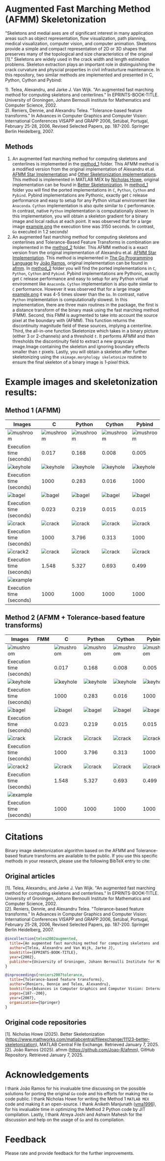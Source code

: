 # Augmented Fast Marching Method (AFMM) Skeletonization
"Skeletons and medial axes are of significant interest in many application areas such as object representation, flow visualization, path planning, medical visualization, computer vision, and computer animation. Skeletons provide a simple and compact representation of 2D or 3D shapes that preserves many of the topological and size characteristics of the original [1]." Skeletons are widely used in the crack width and length estimation problems. Skeleton extraction plays an important role in distinguishing the crack curvature and physcial properties in civil infrasturture maintenance. In this repository, two similar methods are implemented and presented in C, Python, Cython and Pybind:

1). Telea, Alexandru, and Jarke J. Van Wijk. "An augmented fast marching method for computing skeletons and centerlines." In EPRINTS-BOOK-TITLE. University of Groningen, Johann Bernoulli Institute for Mathematics and Computer Science, 2002. <br />
2). Reniers, Dennie, and Alexandru Telea. "Tolerance-based feature transforms." In Advances in Computer Graphics and Computer Vision: International Conferences VISAPP and GRAPP 2006, Setúbal, Portugal, February 25-28, 2006, Revised Selected Papers, pp. 187-200. Springer Berlin Heidelberg, 2007. <br />

## Methods
1. An augmented fast marching method for computing skeletons and centerlines is implemented in the [method_1](/method_1) folder. This AFMM method is a modified version from the original implementation of Alexandru et.al. [AFMM Star Implementation](https://webspace.science.uu.nl/~telea001/uploads/Software/AFMM/) and [Other Skeletonization implementations](https://webspace.science.uu.nl/~telea001/Software/Software). This method is implemented in MATLAB MEX by [Nicholas Howe](https://www.mathworks.com/matlabcentral/profile/authors/17831), original implementation can be found in [Better Skeletonization](https://www.mathworks.com/matlabcentral/fileexchange/11123-better-skeletonization). In [method_1](/method_1) folder you will find the ported implementations in `C`, `Python`, `Cython` and `Pybind`. Pybind implementations are Pythonic, exactly get `C` release performance and easy to setup for any Python virtual environment like `Anaconda`. `Cython` implementation is also quite similar to `C` performance. In contrast, native `Python` implementation is computationally slower. In this implementation, you will obtain a skeleton gradient for a binary image and local radius at each point. It was observed that for a large image [example.png](/images/example.png) the execution time was 3150 seconds. In contrast, `Go` executed in 1.2 seconds!
2. An augmented fast marching method for computing skeletons and centerlines and Tolerance-Based Feature Transforms in combination are implemented in the [method_2](/method_2) folder. This AFMM method is a exact version from the original implementation of Alexandru et.al. [AFMM Star Implementation](https://webspace.science.uu.nl/~telea001/uploads/Software/AFMM/). This method is implemented in [The Go Programming Language](https://go.dev/) by [João Ramos](https://github.com/Joao-R), original implementation can be found in [afmm](https://github.com/Joao-R/afmm). In [method_2](/method_2) folder you will find the ported implementations in `C`, `Python`, `Cython` and `Pybind`. Pybind implementations are Pythonic, exactly get `C` release performance and easy to setup for any Python virtual environment like `Anaconda`. `Cython` implementation is also quite similar to `C` performance. However it was observed that for a large image [example.png](/images/example.png) it was 4-5 times slower than the `Go`. In contrast, native `Python` implementation is computationally slowest. In this implementation, there are three main routines in the package, the first is a distance transform of the binary mask using the fast marching method (FMM). Second, this FMM is augmented to take into account the source pixel at the boundary with (AFMM). This function returns the discontinuity magnitude field of these sources, implying a centerline. Third, the all-in-one function Skeletonize which takes in a binary picture (either 3 or 2-channels) and a threshold *`t`*. It performs AFMM and then thresholds the discontinuity field to extract a new grayscale image.Image containing the skeleton and ignoring boundary effects smaller than *`t`* pixels. Lastly, you will obtain a skeleton after further skeletonizing using the `skimage.morphology skeletonize` routine to ensure the final skeleton of a binary image is *1-pixel* thick.

# Example images and skeletonization results:
## Method 1 (AFMM)
| Images | C | Python | Cython | Pybind|
| --- | --- | --- | --- | --- |
| ![mushroom](images/mushroom.png) | ![mushroom](method_1/c/mushroom_m1_c.png) | ![mushroom](method_1/python/mushroom_m1_python.png) | ![mushroom](method_1/cython/mushroom_m1_cython.png) | ![mushroom](method_1/pybind/mushroom_m1_pybind.png) |
| Execution time (seconds) | 0.017 | 0.168 | 0.008 | 0.005 |
| ![keyhole](images/keyhole.png) | ![keyhole](method_1/c/keyhole_m1_c.png) | ![keyhole](method_1/python/keyhole_m1_python.png) |  ![keyhole](method_1/cython/keyhole_m1_cython.png) |  ![keyhole](method_1/pybind/keyhole_m1_pybind.png)|
| Execution time (seconds) | 1000 | 0.283 | 0.016 | 1000 |
| ![bagel](images/bagel.png) | ![bagel](method_1/c/bagel_m1_c.png) | ![bagel](method_1/python/bagel_m1_python.png) | ![bagel](method_1/cython/bagel_m1_cython.png) | ![bagel](method_1/pybind/bagel_m1_pybind.png) |
| Execution time (seconds) | 0.023 | 0.219 | 0.015 | 0.015 |
| ![crack](images/crack.png) | ![crack](method_1/c/crack_m1_c.png) | ![crack](method_1/python/crack_m1_python.png) | ![crack](method_1/cython/crack_m1_cython.png) | ![crack](method_1/pybind/crack_m1_pybind.png) |
| Execution time (seconds) | 1000 | 3.796 | 0.313 | 1000 |
| ![crack2](images/crack2.png) | ![crack](method_1/c/crack2_m1_c.png) | ![crack](method_1/python/crack2_m1_python.png) | ![crack](method_1/cython/crack2_m1_cython.png) | ![crack](method_1/pybind/crack2_m1_pybind.png) |
| Execution time (seconds) | 1.548 | 5.327 | 0.693 | 0.499 |
| ![example](images/example.png) | | | | |
| Execution time (seconds) | 1000 | 1000 | 1000 | 1000 |

## Method 2 (AFMM + Tolerance-based feature transforms)
| Images | FMM | C | Python | Cython | Pybind|
| --- | --- | --- | --- | --- | --- |
| ![mushroom](images/mushroom.png) |  | ![mushroom](method_1/c/mushroom_m1_c.png) | ![mushroom](method_1/python/mushroom_m1_python.png) | ![mushroom](method_1/cython/mushroom_m1_cython.png) | ![mushroom](method_1/pybind/mushroom_m1_pybind.png) |
| Execution time (seconds) | | 0.017 | 0.168 | 0.008 | 0.005 |
| ![keyhole](images/keyhole.png) | | ![keyhole](method_1/c/keyhole_m1_c.png) | ![keyhole](method_1/python/keyhole_m1_python.png) |  ![keyhole](method_1/cython/keyhole_m1_cython.png) |  ![keyhole](method_1/pybind/keyhole_m1_pybind.png)|
| Execution time (seconds) | | 1000 | 0.283 | 0.016 | 1000 |
| ![bagel](images/bagel.png) | | ![bagel](method_1/c/bagel_m1_c.png) | ![bagel](method_1/python/bagel_m1_python.png) | ![bagel](method_1/cython/bagel_m1_cython.png) | ![bagel](method_1/pybind/bagel_m1_pybind.png) |
| Execution time (seconds) | | 0.023 | 0.219 | 0.015 | 0.015 |
| ![crack](images/crack.png) | | ![crack](method_1/c/crack_m1_c.png) | ![crack](method_1/python/crack_m1_python.png) | ![crack](method_1/cython/crack_m1_cython.png) | ![crack](method_1/pybind/crack_m1_pybind.png) |
| Execution time (seconds) | | 1000 | 3.796 | 0.313 | 1000 |
| ![crack2](images/crack2.png) | | ![crack](method_1/c/crack2_m1_c.png) | ![crack](method_1/python/crack2_m1_python.png) | ![crack](method_1/cython/crack2_m1_cython.png) | ![crack](method_1/pybind/crack2_m1_pybind.png) |
| Execution time (seconds) | | 1.548 | 5.327 | 0.693 | 0.499 |
| ![example](images/example.png) | | | | | |
| Execution time (seconds) | | 1000 | 1000 | 1000 | 1000 |

# Citations
Binary image skeletonization algorithm based on the AFMM and Tolerance-based feature transforms are available to the public. If you use this specific methods in your research, please use the following BibTeX entry to cite:
## Original articles
[1]. Telea, Alexandru, and Jarke J. Van Wijk. "An augmented fast marching method for computing skeletons and centerlines." In EPRINTS-BOOK-TITLE. University of Groningen, Johann Bernoulli Institute for Mathematics and Computer Science, 2002. <br />
[2]. Reniers, Dennie, and Alexandru Telea. "Tolerance-based feature transforms." In Advances in Computer Graphics and Computer Vision: International Conferences VISAPP and GRAPP 2006, Setúbal, Portugal, February 25-28, 2006, Revised Selected Papers, pp. 187-200. Springer Berlin Heidelberg, 2007.

```bibtex
@incollection{telea2002augmented,
  title={An augmented fast marching method for computing skeletons and centerlines},
  author={Telea, Alexandru and Van Wijk, Jarke J},
  booktitle={EPRINTS-BOOK-TITLE},
  year={2002},
  publisher={University of Groningen, Johann Bernoulli Institute for Mathematics and~…}
}

@inproceedings{reniers2007tolerance,
  title={Tolerance-based feature transforms},
  author={Reniers, Dennie and Telea, Alexandru},
  booktitle={Advances in Computer Graphics and Computer Vision: International Conferences VISAPP and GRAPP 2006, Set{\'u}bal, Portugal, February 25-28, 2006, Revised Selected Papers},
  pages={187--200},
  year={2007},
  organization={Springer}
}
```

## Original code repositories
[1]. Nicholas Howe (2025). Better Skeletonization (https://www.mathworks.com/matlabcentral/fileexchange/11123-better-skeletonization), MATLAB Central File Exchange. Retrieved January 7, 2025. <br />
[2]. João Ramos (2025). afmm (https://github.com/Joao-R/afmm), GitHub Repository. Retrieved January 7, 2025.

# Acknowledgements
I thank João Ramos for his invaluable time discussing on the possible solutions for porting the original `Go` code and his efforts for making the `Go` code public. I thank Nicholas Howe for writing the Method 1 `MATLAB MEX` code and making it an open-source. I thank Aniketh Manjunath ([vma1996](https://github.com/vma1996)), for his invaluable time in optimizing the Method 2 Python code by JIT compilation. Lastly, I thank Atreya Joshi and Ashwin Mahesh for the discussion and help on the usage of `Go` and its compilation.

# Feedback
Please rate and provide feedback for the further improvements.
